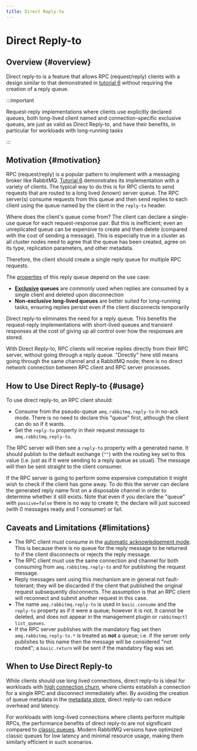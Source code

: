 ```yaml
---
title: Direct Reply-to
---
```

<!--
Copyright (c) 2005-2025 Broadcom. All Rights Reserved. The term "Broadcom" refers to Broadcom Inc. and/or its subsidiaries.

All rights reserved. This program and the accompanying materials
are made available under the terms of the under the Apache License,
Version 2.0 (the "License”); you may not use this file except in compliance
with the License. You may obtain a copy of the License at

https://www.apache.org/licenses/LICENSE-2.0

Unless required by applicable law or agreed to in writing, software
distributed under the License is distributed on an "AS IS" BASIS,
WITHOUT WARRANTIES OR CONDITIONS OF ANY KIND, either express or implied.
See the License for the specific language governing permissions and
limitations under the License.
-->

# Direct Reply-to

## Overview {#overview}

Direct reply-to is a feature that allows RPC (request/reply) clients with a design
similar to that demonstrated in [tutorial 6](/tutorials) without requiring the creation
of a reply queue.

:::important

Request-reply implementations where clients use explicitly declared queues, both
long-lived client named and connection-specific exclusive queues, are
just as valid as Direct Reply-to, and have their benefits, in particular
for workloads with long-running tasks

:::

## Motivation {#motivation}

RPC (request/reply) is a popular pattern to implement with a messaging broker
like RabbitMQ. [Tutorial 6](/tutorials) demonstrates its implementation
with a variety of clients. The typical way to do this is for RPC clients to
send requests that are routed to a long lived (known) server queue. The RPC server(s)
consume requests from this queue and then send replies to each client
using the queue named by the client in the <code>reply-to</code>
header.

Where does the client's queue come from? The client can
declare a single-use queue for each request-response pair. But
this is inefficient; even an unreplicated queue can be
expensive to create and then delete (compared with the cost of
sending a message). This is especially true in a cluster as all
cluster nodes need to agree that the queue has been created,
agree on its type, replication parameters, and other metadata.

Therefore, the client should create a single reply queue for multiple RPC requests.

The [properties](queues#properties) of this reply queue depend on the use case:

* **[Exclusive](queues#exclusive-queues) queues** are commonly used when replies are consumed by a single client and deleted upon disconnection
* **Non-exclusive long-lived queues** are better suited for long-running tasks, ensuring replies persist even if the client disconnects temporarily

Direct reply-to eliminates the need for a reply queue. This benefits the request-reply
implementations with short-lived queues and transient responses at the cost
of giving up all control over how the responses are stored.

With Direct Reply-to, RPC clients will receive replies directly from their RPC server,
without going through a reply queue. "Directly" here still means going through the same channel
and a RabbitMQ node; there is no direct network connection between RPC client and RPC server processes.

## How to Use Direct Reply-to {#usage}

To use direct reply-to, an RPC client should:

<ul>
  <li>
    Consume from the pseudo-queue
    <code>amq.rabbitmq.reply-to</code> in no-ack mode. There is no
    need to declare this "queue" first, although the client can do
    so if it wants.
  </li>
  <li>
    Set the <code>reply-to</code> property in their request message to
    <code>amq.rabbitmq.reply-to</code>.
  </li>
</ul>

The RPC server will then see a <code>reply-to</code> property
with a generated name. It should publish to the default exchange
(``""``) with the routing key set to this value (i.e. just as if
it were sending to a reply queue as usual). The message will
then be sent straight to the client consumer.

If the RPC server is going to perform some expensive computation
it might wish to check if the client has gone away. To do this
the server can declare the generated reply name first on a
disposable channel in order to determine whether it still
exists. Note that even if you declare the "queue" with
<code>passive=false</code> there is no way to create it; the
declare will just succeed (with 0 messages ready and 1 consumer)
or fail.

## Caveats and Limitations {#limitations}

<ul>
  <li>
    The RPC client must consume in the <a href="./confirms">automatic acknowledgement mode</a>.
    This is because there is no queue for the reply message to be returned to if the
    client disconnects or rejects the reply message.
  </li>
  <li>
    The RPC client must use the same connection and channel for
    both consuming from <code>amq.rabbitmq.reply-to</code> and
    for publishing the request message.
  </li>
  <li>
    Reply messages sent using this mechanism are in general not
    fault-tolerant; they will be discarded if the client that
    published the original request subsequently disconnects. The
    assumption is that an RPC client will reconnect and submit
    another request in this case.
  </li>
  <li>
    The name <code>amq.rabbitmq.reply-to</code> is used in
    <code>basic.consume</code> and the <code>reply-to</code>
    property as if it were a queue; however it is not. It cannot
    be deleted, and does not appear in the management plugin or
    <code>rabbitmqctl list_queues</code>.
  </li>
  <li>
    If the RPC server publishes with the mandatory flag set then
    <code>amq.rabbitmq.reply-to.*</code> is treated as <b>not</b>
    a queue; i.e. if the server only publishes to this name then
    the message will be considered "not routed"; a
    <code>basic.return</code> will be sent if the mandatory flag
    was set.
  </li>
</ul>

## When to Use Direct Reply-to

While clients should use long lived connections, direct reply-to is ideal for workloads with
[high connection churn](connections#high-connection-churn), where clients establish a connection
for a single RPC and disconnect immediately after.
By avoiding the creation of queue metadata in the [metadata store](metadata-store), direct
reply-to can reduce overhead and latency.

For workloads with long-lived connections where clients perform multiple RPCs, the performance
benefits of direct reply-to are not significant compared to [classic queues](classic-queues).
Modern RabbitMQ versions have optimized classic queues for low latency and minimal resource usage,
making them similarly efficient in such scenarios.

